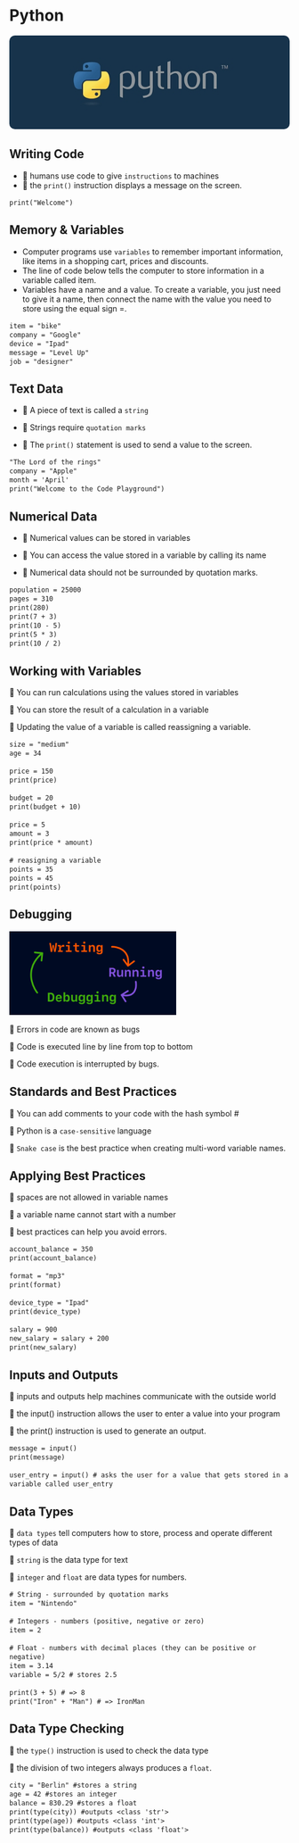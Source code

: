 # Python
<img src="./images/python.jpg" style="border-radius:10px" />

## Writing Code
- 🌟 humans use code to give `instructions` to machines
- 🌟 the `print()` instruction displays a message on the screen.
```
print("Welcome")
```

## Memory & Variables
- Computer programs use `variables` to remember important information, like items in a shopping cart, prices and discounts.
- The line of code below tells the computer to store information in a variable called item.
- Variables have a name and a value. To create a variable, you just need to give it a name, then connect the name with the value you need to store using the equal sign =.
```
item = "bike"
company = "Google"
device = "Ipad"
message = "Level Up"
job = "designer"
```

## Text Data
- 🌟 A piece of text is called a `string`

- 🌟 Strings require `quotation marks`

- 🌟 The `print()` statement is used to send a value to the screen.
```
"The Lord of the rings"
company = "Apple"
month = 'April'
print("Welcome to the Code Playground")
```

## Numerical Data
- 🌟 Numerical values can be stored in variables

- 🌟 You can access the value stored in a variable by calling its name

- 🌟 Numerical data should not be surrounded by quotation marks.
```
population = 25000
pages = 310
print(280)
print(7 + 3)
print(10 - 5)
print(5 * 3)
print(10 / 2)
```

## Working with Variables
🌟 You can run calculations using the values stored in variables

🌟 You can store the result of a calculation in a variable

🌟 Updating the value of a variable is called reassigning a variable.
```
size = "medium"
age = 34

price = 150
print(price)

budget = 20
print(budget + 10)

price = 5
amount = 3
print(price * amount)

# reasigning a variable
points = 35
points = 45
print(points)
```

## Debugging
<img src="./images/debugging.png" style="width:300px" />

🌟 Errors in code are known as bugs

🌟 Code is executed line by line from top to bottom

🌟 Code execution is interrupted by bugs.

## Standards and Best Practices
🌟 You can add comments to your code with the hash symbol #

🌟 Python is a `case-sensitive` language

🌟 `Snake case` is the best practice when creating multi-word variable names.

## Applying Best Practices
🌟 spaces are not allowed in variable names

🌟 a variable name cannot start with a number

🌟 best practices can help you avoid errors.
```
account_balance = 350
print(account_balance)

format = "mp3"
print(format)

device_type = "Ipad"
print(device_type)

salary = 900
new_salary = salary + 200
print(new_salary)
```

## Inputs and Outputs
🌟 inputs and outputs help machines communicate with the outside world

🌟 the input() instruction allows the user to enter a value into your program

🌟 the print() instruction is used to generate an output.
```
message = input()
print(message)

user_entry = input() # asks the user for a value that gets stored in a variable called user_entry
```

## Data Types
🌟 `data types` tell computers how to store, process and operate different types of data

🌟 `string` is the data type for text

🌟 `integer` and `float` are data types for numbers.
```
# String - surrounded by quotation marks
item = "Nintendo"

# Integers - numbers (positive, negative or zero)
item = 2

# Float - numbers with decimal places (they can be positive or negative)
item = 3.14
variable = 5/2 # stores 2.5

print(3 + 5) # => 8
print("Iron" + "Man") # => IronMan
```

## Data Type Checking
🌟 the `type()` instruction is used to check the data type

🌟 the division of two integers always produces a `float`.
```
city = "Berlin" #stores a string
age = 42 #stores an integer
balance = 830.29 #stores a float
print(type(city)) #outputs <class 'str'>
print(type(age)) #outputs <class 'int'>
print(type(balance)) #outputs <class 'float'>
```